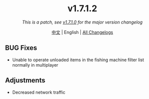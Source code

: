 ﻿<h1 align="center">v1.7.1.2</h1>

<div align="center">

*This is a patch, see [v1.7.1.0](v1.7.1.0.md) for the major version changelog*

[中文](../zh/v1.7.1.2.md) | English | [All Changelogs](../../ChangeLog-en.md)

</div>

## BUG Fixes

- Unable to operate unloaded items in the fishing machine filter list normally in multiplayer

## Adjustments

- Decreased network traffic